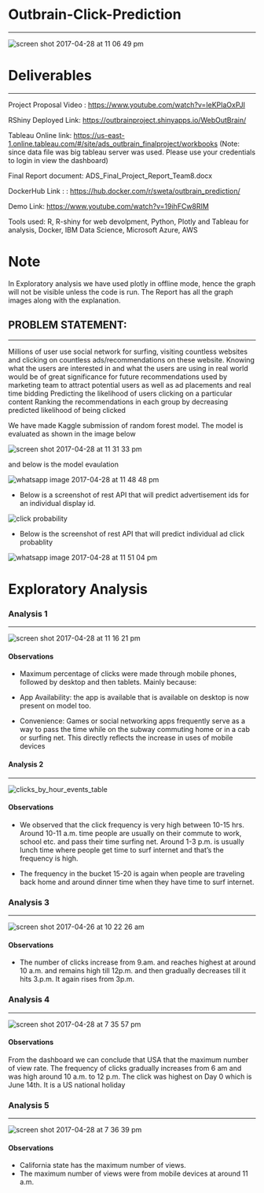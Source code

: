 # Outbrain-Click-Prediction
<hr>

![screen shot 2017-04-28 at 11 06 49 pm](https://cloud.githubusercontent.com/assets/21116708/25552417/6fe17abc-2c67-11e7-8e0a-5714286a572f.png)

# Deliverables
<hr>

Project Proposal Video : https://www.youtube.com/watch?v=IeKPIaOxPJI

RShiny Deployed Link: https://outbrainproject.shinyapps.io/WebOutBrain/

Tableau Online link: https://us-east-1.online.tableau.com/#/site/ads_outbrain_finalproject/workbooks
(Note:  since data file was big tableau server was used. Please use your credentials to login in view the dashboard)

Final Report document: ADS_Final_Project_Report_Team8.docx

DockerHub Link : : https://hub.docker.com/r/sweta/outbrain_prediction/

Demo Link: https://www.youtube.com/watch?v=19ihFCw8RIM

Tools used: R, R-shiny for web devolpment, Python, Plotly and Tableau for analysis, Docker, IBM Data Science, Microsoft Azure, AWS

# Note
In Exploratory analysis we have used plotly in offline mode, hence the graph will not be visible unless the code is run.
The Report has all the graph images along with the explanation.


## PROBLEM STATEMENT:
<hr>

Millions of user use social network for surfing, visiting countless websites and clicking on countless ads/recommendations  on these website.
Knowing what the users are interested in and what the users are using in real world would be of great significance for future recommendations used by marketing team to attract potential users
as well as ad placements and real time bidding
Predicting the likelihood of users clicking on a particular content
Ranking the recommendations in each group by decreasing predicted likelihood of being clicked

We have made Kaggle submission of random forest model. The model is evaluated as shown in the image below

![screen shot 2017-04-28 at 11 31 33 pm](https://cloud.githubusercontent.com/assets/21116708/25552615/cc285f02-2c6c-11e7-8e04-fde3d97d6ec5.png)

and below is the model evaulation

![whatsapp image 2017-04-28 at 11 48 48 pm](https://cloud.githubusercontent.com/assets/21116708/25552645/5adedaf0-2c6d-11e7-93e1-f4a5bce0bed6.jpeg)


* Below is a screenshot of rest API that will predict advertisement ids for an individual display id.

![click probability](https://cloud.githubusercontent.com/assets/21116708/25552442/c4d45670-2c67-11e7-9f97-e2ccf68b36d7.JPG)

* Below is the screenshot of rest API that will predict individual ad click probablity

![whatsapp image 2017-04-28 at 11 51 04 pm](https://cloud.githubusercontent.com/assets/21116708/25552661/9fc97832-2c6d-11e7-8457-79779458a669.jpeg)


# Exploratory Analysis

### Analysis 1
<hr>

![screen shot 2017-04-28 at 11 16 21 pm](https://cloud.githubusercontent.com/assets/21116708/25552472/c0150d2c-2c68-11e7-9c9e-53e411ab7090.png)

#### Observations
* Maximum percentage of clicks were made through mobile phones, followed by desktop and then tablets. Mainly because: 

* App Availability: the app is available that is available on desktop is now present on model too.

* Convenience:  Games or social networking apps frequently serve as a way to pass the time while on the subway commuting home or in a cab or surfing net. This directly reflects the increase in uses of mobile devices    

#### Analysis 2
<hr>

![clicks_by_hour_events_table](https://cloud.githubusercontent.com/assets/21116708/25552475/cb66b1c6-2c68-11e7-8aef-fd0a299863d3.png)

#### Observations
* We observed that the click frequency is very high between 10-15 hrs. Around 10-11 a.m. time people are usually on their commute to work, school etc. and pass their time surfing net. Around 1-3 p.m. is usually lunch time where people get time to surf internet and that’s the frequency is high.

* The frequency in the bucket 15-20 is again when people are traveling back home and around dinner time when they have time to surf internet.

### Analysis 3
<hr>

![screen shot 2017-04-26 at 10 22 26 am](https://cloud.githubusercontent.com/assets/21116708/25552522/f1240bce-2c69-11e7-8ee2-f8eeb3a00f78.png)

#### Observations
* The number of clicks increase from 9.am. and reaches highest at around 10 a.m. and remains high till 12p.m. and then gradually decreases till it hits 3.p.m. It again rises from 3p.m.


### Analysis 4 
<hr>

![screen shot 2017-04-28 at 7 35 57 pm](https://cloud.githubusercontent.com/assets/21116708/25552510/9b2d6e18-2c69-11e7-9069-53b87e8784d4.png)

#### Observations
From the dashboard we can conclude that USA that the maximum number of view rate. The frequency of clicks gradually increases from 6 am and was high around 10 a.m. to 12 p.m.
The click was highest on Day 0 which is June 14th. It is a US national holiday


### Analysis 5
<hr>

![screen shot 2017-04-28 at 7 36 39 pm](https://cloud.githubusercontent.com/assets/21116708/25552511/a156f3e0-2c69-11e7-8027-8fe7b936a946.png)

#### Observations
* California state has the maximum number of views.
* The maximum number of views were from mobile devices at around 11 a.m. 


